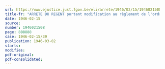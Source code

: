 ```yaml
---
url: https://www.ejustice.just.fgov.be/eli/arrete/1946/02/15/1946021508/justel
title-fr: "ARRETE DU REGENT portant modification au règlement de l'ordre de service du tribunal de première instance de Hasselt"
date: 1946-02-15
source:
number: 1946021508
page: 888888
case: 1946-02-15/39
publication: 1946-03-02
starts:
modifies:
pdf-original:
pdf-consolidated:
---
```


